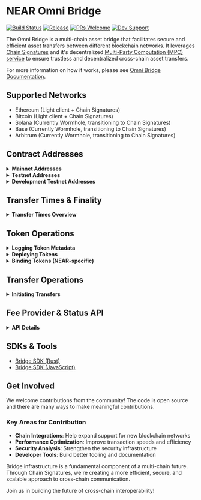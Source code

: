 # NEAR Omni Bridge

[![Build Status](https://img.shields.io/badge/build-passing-brightgreen.svg)](https://github.com/Near-One/omni-bridge/actions)
[![Release](https://img.shields.io/github/v/release/Near-One/omni-bridge)](https://github.com/Near-One/omni-bridge/releases)
[![PRs Welcome](https://img.shields.io/badge/PRs-welcome-brightgreen.svg)](https://github.com/Near-One/omni-bridge/pulls)
[![Dev Support](https://img.shields.io/badge/Dev_Support-2CA5E0?style=flat&logo=telegram&logoColor=white)](https://t.me/chain_abstraction)

The Omni Bridge is a multi-chain asset bridge that facilitates secure and efficient asset transfers between different blockchain networks. It leverages [Chain Signatures](https://docs.near.org/concepts/abstraction/chain-signatures) and it's decentralized [Multi-Party Computation (MPC) service](https://docs.near.org/concepts/abstraction/chain-signatures#multi-party-computation-service) to ensure trustless and decentralized cross-chain asset transfers. 

For more information on how it works, please see [Omni Bridge Documentation](https://docs.near.org/chain-abstraction/omnibridge/overview).

## Supported Networks

- Ethereum (Light client + Chain Signatures)
- Bitcoin (Light client + Chain Signatures)
- Solana (Currently Wormhole, transitioning to Chain Signatures)
- Base (Currently Wormhole, transitioning to Chain Signatures)
- Arbitrum (Currently Wormhole, transitioning to Chain Signatures)

## Contract Addresses

<details>
<summary><strong>Mainnet Addresses</strong></summary>

**Bridge Contracts:**
- Arbitrum: [`0xd025b38762B4A4E36F0Cde483b86CB13ea00D989`](https://arbiscan.io/address/0xd025b38762B4A4E36F0Cde483b86CB13ea00D989)
- Base: [`0xd025b38762B4A4E36F0Cde483b86CB13ea00D989`](https://basescan.org/address/0xd025b38762B4A4E36F0Cde483b86CB13ea00D989)
- NEAR: [`omni.bridge.near`](https://nearblocks.io/address/omni.bridge.near)
- Solana: [`dahPEoZGXfyV58JqqH85okdHmpN8U2q8owgPUXSCPxe`](https://explorer.solana.com/address/dahPEoZGXfyV58JqqH85okdHmpN8U2q8owgPUXSCPxe)

**Helper Contracts:**
- NEAR: 
  - [`omni-prover.bridge.near`](https://nearblocks.io/address/omni-prover.bridge.near)
  - [`vaa-prover.bridge.near`](https://nearblocks.io/address/vaa-prover.bridge.near)
</details>

<details>
<summary><strong>Testnet Addresses</strong></summary>

**Bridge Contracts:**
- Arbitrum: [`0x0C981337fFe39a555d3A40dbb32f21aD0eF33FFA`](https://sepolia.arbiscan.io/address/0x0C981337fFe39a555d3A40dbb32f21aD0eF33FFA)
- Base: [`0xa56b860017152cD296ad723E8409Abd6e5D86d4d`](https://sepolia.basescan.org/address/0xa56b860017152cD296ad723E8409Abd6e5D86d4d)
- Ethereum: [`0x68a86e0Ea5B1d39F385c1326e4d493526dFe4401`](https://sepolia.etherscan.io/address/0x68a86e0Ea5B1d39F385c1326e4d493526dFe4401)
- NEAR: [`omni.n-bridge.testnet`](https://testnet.nearblocks.io/address/omni.n-bridge.testnet)
- Solana: [`Gy1XPwYZURfBzHiGAxnw3SYC33SfqsEpGSS5zeBge28p`](https://explorer.solana.com/address/Gy1XPwYZURfBzHiGAxnw3SYC33SfqsEpGSS5zeBge28p?cluster=devnet)

**Helper Contracts:**
- NEAR:
  - [`omni-prover.n-bridge.testnet`](https://testnet.nearblocks.io/address/vaa-prover.n-bridge.testnet)
  - [`eth-prover.n-bridge.testnet`](https://testnet.nearblocks.io/address/eth-prover.n-bridge.testnet)
  - [`vaa-prover.n-bridge.testnet`](https://testnet.nearblocks.io/address/vaa-prover.n-bridge.testnet)
</details>

<details>
<summary><strong>Development Testnet Addresses</strong></summary>

**Bridge Contracts:**
- Arbitrum: [`0xd025b38762B4A4E36F0Cde483b86CB13ea00D989`](https://sepolia.arbiscan.io/address/0xd025b38762B4A4E36F0Cde483b86CB13ea00D989)
- Base: [`0x0C981337fFe39a555d3A40dbb32f21aD0eF33FFA`](https://sepolia.basescan.org/address/0x0C981337fFe39a555d3A40dbb32f21aD0eF33FFA)
- Ethereum: [`0x3701B9859Dbb9a4333A3dd933ab18e9011ddf2C8`](https://sepolia.etherscan.io/address/0x3701B9859Dbb9a4333A3dd933ab18e9011ddf2C8)
- NEAR: [`omni-locker.testnet`](https://testnet.nearblocks.io/address/omni-locker.testnet)
- Solana: [`Gy1XPwYZURfBzHiGAxnw3SYC33SfqsEpGSS5zeBge28p`](https://explorer.solana.com/address/Gy1XPwYZURfBzHiGAxnw3SYC33SfqsEpGSS5zeBge28p?cluster=devnet)

**Helper Contracts:**
- NEAR:
  - [`omni-prover.testnet`](https://testnet.nearblocks.io/address/omni-prover.testnet)
  - [`wormhole-prover-test.testnet`](https://testnet.nearblocks.io/address/wormhole-prover-test.testnet)
</details>

## Transfer Times & Finality

<details>
<summary><strong>Transfer Times Overview</strong></summary>

### NEAR → Other Chains
- Average processing time: ~30 seconds (MPC signatures)

### Other Chains → NEAR
Current finality times:
- Solana: 14s
- Arbitrum: 1066s
- Base: 1026s
- Ethereum: 960s

Additional processing delays:
- OmniBridge transfers relayer: 2s
- Wormhole off-chain validators: 60s
- Ethereum blocks relayer: 60s
</details>

## Token Operations

<details>
<summary><strong>Logging Token Metadata</strong></summary>

### EVM API
```solidity
function logMetadata(address tokenAddress) external
```

### NEAR API
```rust
pub fn log_metadata(&self, token_id: &AccountId) -> Promise 
```

### Solana API
```rust
pub fn log_metadata(ctx: Context<LogMetadata>) -> Result<()>
```

### Using CLI
```bash
cargo run mainnet omni-connector log-metadata --token base:0x<TOKEN_ADDRESS> --base-private-key <KEY>
```

### Using SDK-JS
```typescript
import { getClient } from "omni-bridge-sdk";

// Initialize client for source chain
const client = getClient(ChainKind.Near, wallet);

// Example: Deploy NEAR token to Ethereum
const txHash = await client.logMetadata("near:token.near");
console.log(`Metadata logged with tx: ${txHash}`);
```
</details>

<details>
<summary><strong>Deploying Tokens</strong></summary>

### EVM API
```solidity
function deployToken(bytes calldata signatureData, BridgeTypes.MetadataPayload calldata metadata) payable external returns (address)
```

### NEAR API
```rust
pub fn deploy_token(&mut self, #[serializer(borsh)] args: DeployTokenArgs) -> Promise
```

### Solana API
```rust
pub fn deploy_token(ctx: Context<DeployToken>, data: SignedPayload<DeployTokenPayload>)
```

### Using CLI
```bash
cargo run mainnet omni-connector deploy-token --chain <ChainKind> --source-chain <ChainKind> --tx-hash <LogMetadataTxHash> --base-private-key <KEY>
```
</details>

<details>
<summary><strong>Binding Tokens (NEAR-specific)</strong></summary>

Only needed for NEAR tokens that have been deployed on other chains. This action is typically applied automatically by the relayer.

### NEAR API
```rust
pub fn bind_token(&mut self, #[serializer(borsh)] args: BindTokenArgs) -> Promise
```
</details>

## Transfer Operations

<details>
<summary><strong>Initiating Transfers</strong></summary>

Transfers require a fee, which can be paid in either:
1. The transferred token
2. Native chain token (e.g., ETH, SOL)

**Note:** On NEAR, it isn't possible to attach a deposit in the `ft_transfer_call`, so the native fee should be attached by a separate call to the `storage deposit`

### EVM API
```solidity
// 1. Approve tokens
function approve(address spender, uint256 amount)

// 2. Initiate transfer
function initTransfer(
    address tokenAddress,
    uint128 amount,
    uint128 fee,
    uint128 nativeFee,
    string calldata recipient,
    string calldata message
) payable external
```

### NEAR API
```rust
// 1. Storage deposit
pub fn storage_deposit(&mut self, account_id: Option<AccountId>) -> StorageBalance

// Helper functions
pub fn required_balance_for_account(&self) -> NearToken
pub fn required_balance_for_init_transfer(&self) -> NearToken

// 2. Transfer
fn ft_transfer_call(&mut self, receiver_id: AccountId, amount: U128, memo: Option<String>, msg: String) -> PromiseOrValue<U128>
```

### Solana API
```rust
// For SPL tokens
pub fn init_transfer(ctx: Context<InitTransfer>, payload: InitTransferPayload) -> Result<()>

// For native SOL
pub fn init_transfer_sol(ctx: Context<InitTransferSol>, payload: InitTransferPayload) -> Result<()>
```
</details>

## Fee Provider & Status API

<details>
<summary><strong>API Details</strong></summary>

**API Endpoints:**
- Mainnet: `https://mainnet.api.bridge.nearone.org/api/v1`
- Testnet: `https://testnet.api.bridge.nearone.org/api/v1`
- [OpenAPI Specification](https://near-one.github.io/bridge-indexer-rs)

Note: Custom relayers can process transfers with zero fees.
</details>

## SDKs & Tools

- [Bridge SDK (Rust)](https://github.com/Near-One/bridge-sdk-rs)
- [Bridge SDK (JavaScript)](https://github.com/Near-One/bridge-sdk-js)

## Get Involved

We welcome contributions from the community! The code is open source and there are many ways to make meaningful contributions.

### Key Areas for Contribution
- **Chain Integrations**: Help expand support for new blockchain networks
- **Performance Optimization**: Improve transaction speeds and efficiency
- **Security Analysis**: Strengthen the security infrastructure
- **Developer Tools**: Build better tooling and documentation

Bridge infrastructure is a fundamental component of a multi-chain future. Through Chain Signatures, we're creating a more efficient, secure, and scalable approach to cross-chain communication.

Join us in building the future of cross-chain interoperability!
